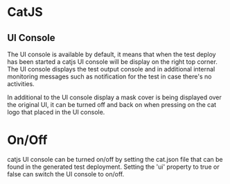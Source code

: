 CatJS
==============

## UI Console
The UI console is available by default, it means that when the test deploy has been started a catjs UI console will be display on the right top corner.
The UI console displays the test output console and in additional internal monitoring messages such as notification for the test in case there's no activities.  

In additional to the UI console display a mask cover is being displayed over the original UI, it can be turned off and back on when pressing on the cat logo that placed in the UI console.


# On/Off
catjs UI console can be turned on/off by setting the cat.json file that can be found in the generated test deployment. Setting the 'ui' property to true or false can switch the UI console to on/off. 